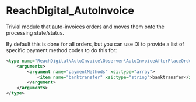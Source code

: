 # ReachDigital_AutoInvoice

Trivial module that auto-invoices orders and moves them onto the processing state/status.

By default this is done for all orders, but you can use DI to provide a list of specific payment method codes to do this for:

```xml
<type name="ReachDigital\AutoInvoice\Observer\AutoInvoiceAfterPlaceOrder">
    <arguments>
        <argument name="paymentMethods" xsi:type="array">
            <item name="banktransfer" xsi:type="string">banktransfer</item>
        </argument>
    </arguments>
</type>
```
